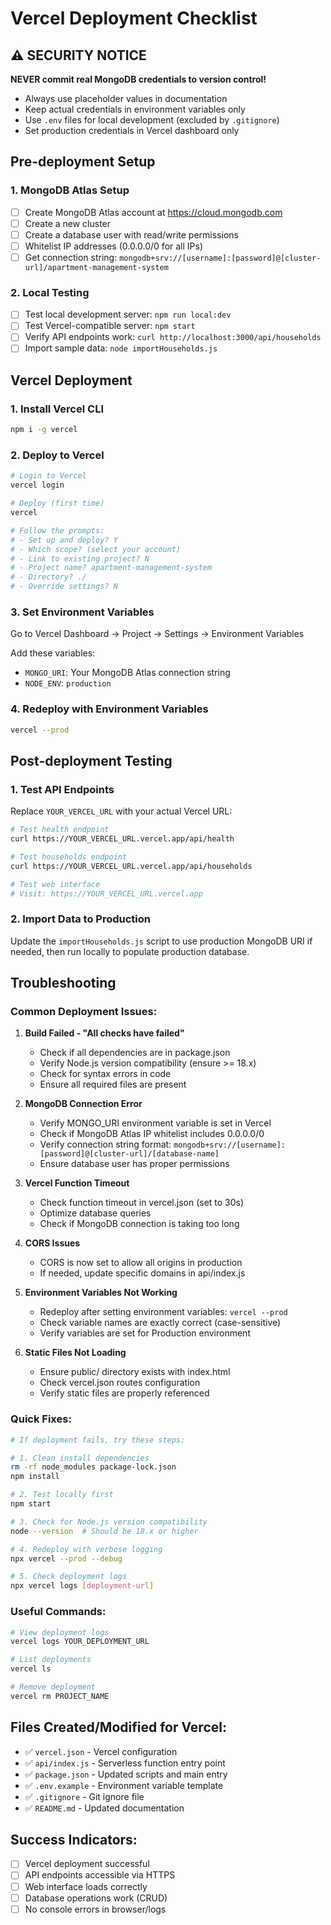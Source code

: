 # Vercel Deployment Checklist

## ⚠️ SECURITY NOTICE

**NEVER commit real MongoDB credentials to version control!**

- Always use placeholder values in documentation
- Keep actual credentials in environment variables only
- Use `.env` files for local development (excluded by `.gitignore`)
- Set production credentials in Vercel dashboard only

## Pre-deployment Setup

### 1. MongoDB Atlas Setup

- [ ] Create MongoDB Atlas account at https://cloud.mongodb.com
- [ ] Create a new cluster
- [ ] Create a database user with read/write permissions
- [ ] Whitelist IP addresses (0.0.0.0/0 for all IPs)
- [ ] Get connection string: `mongodb+srv://[username]:[password]@[cluster-url]/apartment-management-system`

### 2. Local Testing

- [ ] Test local development server: `npm run local:dev`
- [ ] Test Vercel-compatible server: `npm start`
- [ ] Verify API endpoints work: `curl http://localhost:3000/api/households`
- [ ] Import sample data: `node importHouseholds.js`

## Vercel Deployment

### 1. Install Vercel CLI

```bash
npm i -g vercel
```

### 2. Deploy to Vercel

```bash
# Login to Vercel
vercel login

# Deploy (first time)
vercel

# Follow the prompts:
# - Set up and deploy? Y
# - Which scope? (select your account)
# - Link to existing project? N
# - Project name? apartment-management-system
# - Directory? ./
# - Override settings? N
```

### 3. Set Environment Variables

Go to Vercel Dashboard → Project → Settings → Environment Variables

Add these variables:

- `MONGO_URI`: Your MongoDB Atlas connection string
- `NODE_ENV`: `production`

### 4. Redeploy with Environment Variables

```bash
vercel --prod
```

## Post-deployment Testing

### 1. Test API Endpoints

Replace `YOUR_VERCEL_URL` with your actual Vercel URL:

```bash
# Test health endpoint
curl https://YOUR_VERCEL_URL.vercel.app/api/health

# Test households endpoint
curl https://YOUR_VERCEL_URL.vercel.app/api/households

# Test web interface
# Visit: https://YOUR_VERCEL_URL.vercel.app
```

### 2. Import Data to Production

Update the `importHouseholds.js` script to use production MongoDB URI if needed, then run locally to populate production database.

## Troubleshooting

### Common Deployment Issues:

1. **Build Failed - "All checks have failed"**

   - Check if all dependencies are in package.json
   - Verify Node.js version compatibility (ensure >= 18.x)
   - Check for syntax errors in code
   - Ensure all required files are present

2. **MongoDB Connection Error**

   - Verify MONGO_URI environment variable is set in Vercel
   - Check if MongoDB Atlas IP whitelist includes 0.0.0.0/0
   - Verify connection string format: `mongodb+srv://[username]:[password]@[cluster-url]/[database-name]`
   - Ensure database user has proper permissions

3. **Vercel Function Timeout**

   - Check function timeout in vercel.json (set to 30s)
   - Optimize database queries
   - Check if MongoDB connection is taking too long

4. **CORS Issues**

   - CORS is now set to allow all origins in production
   - If needed, update specific domains in api/index.js

5. **Environment Variables Not Working**

   - Redeploy after setting environment variables: `vercel --prod`
   - Check variable names are exactly correct (case-sensitive)
   - Verify variables are set for Production environment

6. **Static Files Not Loading**
   - Ensure public/ directory exists with index.html
   - Check vercel.json routes configuration
   - Verify static files are properly referenced

### Quick Fixes:

```bash
# If deployment fails, try these steps:

# 1. Clean install dependencies
rm -rf node_modules package-lock.json
npm install

# 2. Test locally first
npm start

# 3. Check for Node.js version compatibility
node --version  # Should be 18.x or higher

# 4. Redeploy with verbose logging
npx vercel --prod --debug

# 5. Check deployment logs
npx vercel logs [deployment-url]
```

### Useful Commands:

```bash
# View deployment logs
vercel logs YOUR_DEPLOYMENT_URL

# List deployments
vercel ls

# Remove deployment
vercel rm PROJECT_NAME
```

## Files Created/Modified for Vercel:

- ✅ `vercel.json` - Vercel configuration
- ✅ `api/index.js` - Serverless function entry point
- ✅ `package.json` - Updated scripts and main entry
- ✅ `.env.example` - Environment variable template
- ✅ `.gitignore` - Git ignore file
- ✅ `README.md` - Updated documentation

## Success Indicators:

- [ ] Vercel deployment successful
- [ ] API endpoints accessible via HTTPS
- [ ] Web interface loads correctly
- [ ] Database operations work (CRUD)
- [ ] No console errors in browser/logs
